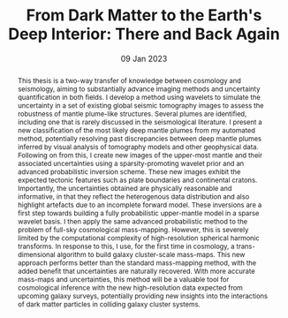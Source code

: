 ---
title: "From Dark Matter to the Earth's Deep Interior: There and Back Again"

# Authors
# If you created a profile for a user (e.g. the default `admin` user), write the username (folder name) here 
# and it will be replaced with their full name and linked to their profile.
authors:
- A. Marignier

# Author notes (optional)
author_notes: []

date: "09 Jan 2023"

# Publication type.
# Legend: 0 = Uncategorized; 1 = Conference paper; 2 = Journal article;
# 3 = Preprint / Working Paper; 4 = Report; 5 = Book; 6 = Book section;
# 7 = Thesis; 8 = Patent
publication_types: ["thesis"]

# Publication name and optional abbreviated publication name.
publication: "*Doctoral Thesis (Ph.D), UCL*"
publication_short: "*Doctoral Thesis (Ph.D), UCL*"

abstract: This thesis is a two-way transfer of knowledge between cosmology and seismology, aiming to substantially advance imaging methods and uncertainty quantification in both fields. I develop a method using wavelets to simulate the uncertainty in a set of existing global seismic tomography images to assess the robustness of mantle plume-like structures. Several plumes are identified, including one that is rarely discussed in the seismological literature. I present a new classification of the most likely deep mantle plumes from my automated method, potentially resolving past discrepancies between deep mantle plumes inferred by visual analysis of tomography models and other geophysical data. Following on from this, I create new images of the upper-most mantle and their associated uncertainties using a sparsity-promoting wavelet prior and an advanced probabilistic inversion scheme. These new images exhibit the expected tectonic features such as plate boundaries and continental cratons. Importantly, the uncertainties obtained are physically reasonable and informative, in that they reflect the heterogenous data distribution and also highlight artefacts due to an incomplete forward model. These inversions are a first step towards building a fully probabilistic upper-mantle model in a sparse wavelet basis. I then apply the same advanced probabilistic method to the problem of full-sky cosmological mass-mapping. However, this is severely limited by the computational complexity of high-resolution spherical harmonic transforms. In response to this, I use, for the first time in cosmology, a trans-dimensional algorithm to build galaxy cluster-scale mass-maps. This new approach performs better than the standard mass-mapping method, with the added benefit that uncertainties are naturally recovered. With more accurate mass-maps and uncertainties, this method will be a valuable tool for cosmological inference with the new high-resolution data expected from upcoming galaxy surveys, potentially providing new insights into the interactions of dark matter particles in colliding galaxy cluster systems.

tags: []

# Custom links (uncomment lines below)
links:
- name: URL
  url: https://discovery.ucl.ac.uk/id/eprint/10162902/
  icon_pack: fas
  icon: globe
---